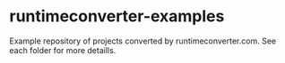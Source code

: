 # runtimeconverter-examples
Example repository of projects converted by runtimeconverter.com. See each folder for more detaills.
